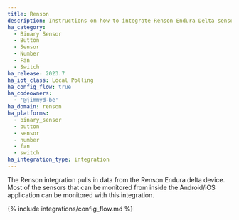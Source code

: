 ```yaml
---
title: Renson
description: Instructions on how to integrate Renson Endura Delta sensors into Home Assistant.
ha_category:
  - Binary Sensor
  - Button
  - Sensor
  - Number
  - Fan
  - Switch
ha_release: 2023.7
ha_iot_class: Local Polling
ha_config_flow: true
ha_codeowners:
  - '@jimmyd-be'
ha_domain: renson
ha_platforms:
  - binary_sensor
  - button
  - sensor
  - number
  - fan
  - switch
ha_integration_type: integration
---
```


The Renson integration pulls in data from the Renson Endura delta device. Most of the sensors that can be monitored from inside the Android/iOS application can be monitored with this integration.

{% include integrations/config_flow.md %}
